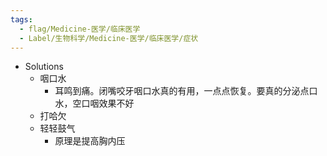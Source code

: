 ```yaml
---
tags:
  - flag/Medicine-医学/临床医学
  - Label/生物科学/Medicine-医学/临床医学/症状
---
```


- Solutions
    - 咽口水
        - 耳鸣到痛。闭嘴咬牙咽口水真的有用，一点点恢复。要真的分泌点口水，空口咽效果不好
    - 打哈欠
    - 轻轻鼓气
        - 原理是提高胸内压
